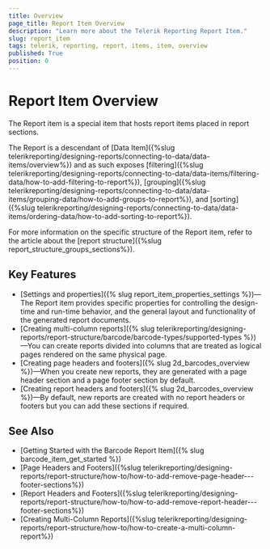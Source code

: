 ```yaml
---
title: Overview
page_title: Report Item Overview 
description: "Learn more about the Telerik Reporting Report Item."
slug: report_item
tags: telerik, reporting, report, items, item, overview
published: True
position: 0
---
```


# Report Item Overview

The Report item is a special item that hosts report items placed in report sections. 

The Report is a descendant of [Data Item]({%slug telerikreporting/designing-reports/connecting-to-data/data-items/overview%}) and as such exposes [filtering]({%slug telerikreporting/designing-reports/connecting-to-data/data-items/filtering-data/how-to-add-filtering-to-report%}), [grouping]({%slug telerikreporting/designing-reports/connecting-to-data/data-items/grouping-data/how-to-add-groups-to-report%}), and [sorting]({%slug telerikreporting/designing-reports/connecting-to-data/data-items/ordering-data/how-to-add-sorting-to-report%}).

For more information on the specific structure of the Report item, refer to the article about the [report structure]({%slug report_structure_groups_sections%}). 

## Key Features 

* [Settings and properties]({% slug report_item_properties_settings %})—The Report item provides specific properties for controlling the design-time and run-time behavior, and the general layout and functionality of the generated report documents.
* [Creating multi-column reports]({% slug telerikreporting/designing-reports/report-structure/barcode/barcode-types/supported-types %})—You can create reports divided into columns that are treated as logical pages rendered on the same physical page.
* [Creating page headers and footers]({% slug 2d_barcodes_overview %})—When you create new reports, they are generated with a page header section and a page footer section by default.
* [Creating report headers and footers]({% slug 2d_barcodes_overview %})—By default, new reports are created with no report headers or footers but you can add these sections if required.


## See Also

* [Getting Started with the Barcode Report Item]({% slug barcode_item_get_started %})  
* [Page Headers and Footers]({%slug telerikreporting/designing-reports/report-structure/how-to/how-to-add-remove-page-header---footer-sections%})
* [Report Headers and Footers]({%slug telerikreporting/designing-reports/report-structure/how-to/how-to-add-remove-report-header---footer-sections%})
* [Creating Multi-Column Reports]({%slug telerikreporting/designing-reports/report-structure/how-to/how-to-create-a-multi-column-report%})

